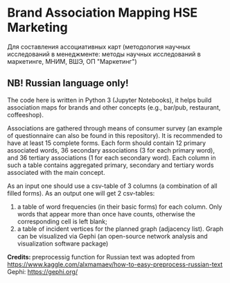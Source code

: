 # Brand Association Mapping HSE Marketing
Для составления ассоциативных карт (методология научных исследований в менеджменте: методы научных исследований в маркетинге, МНИМ, ВШЭ, ОП "Маркетинг")

## NB! Russian language only!

The code here is written in Python 3 (Jupyter Notebooks), it helps build association maps for brands and other concepts (e.g., bar/pub, restaurant, coffeeshop).

Associations are gathered through means of consumer survey (an example of questionnaire can also be found in this repository).
It is recommended to have at least 15 complete forms. Each form should contain 12 primary associated words, 36 secondary associations (3 for each primary word), and 36 tertiary associations (1 for each secondary word).
Each column in such a table contains aggregated primary, secondary and tertiary words associated with the main concept.

As an input one should use a csv-table of 3 columns (a combination of all filled forms). As an output one will get 2 csv-tables:
1) a table of word frequencies (in their basic forms) for each column. Only words that appear more than once have counts, otherwise the corresponding cell is left blank;
2) a table of incident vertices for the planned graph (adjacency list). Graph can be visualized via Gephi (an open-source network analysis and visualization software package)

<b> Credits: </b>
preprocessig function for Russian text was adopted from https://www.kaggle.com/alxmamaev/how-to-easy-preprocess-russian-text
Gephi: https://gephi.org/
